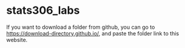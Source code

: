 # stats306_labs
If you want to download a folder from github, you can go to https://download-directory.github.io/, and paste the folder link to this website.
